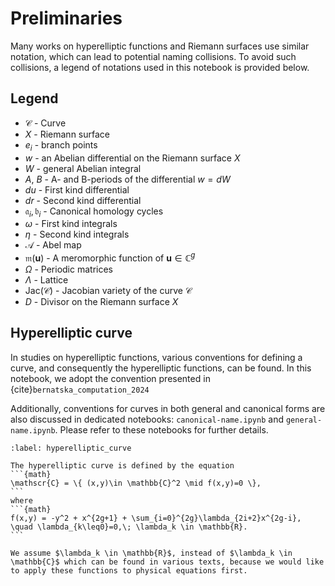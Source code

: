 # Preliminaries


Many works on hyperelliptic functions and Riemann surfaces use similar notation, which can lead to potential naming collisions. To avoid such collisions, a legend of notations used in this notebook is provided below.

## Legend

- $\mathscr{C}$ - Curve
- $X$ - Riemann surface
- $e_i$ - branch points
- $w$ - an Abelian differential on the Riemann surface $X$
- $W$ - general Abelian integral
- $A$, $B$ - A- and B-periods of the differential $w=dW$   
- $du$ - First kind differential
- $dr$ - Second kind differential
- $\mathfrak{a}_i, \mathfrak{b}_i$ - Canonical homology cycles
- $\omega$ -  First kind integrals
- $\eta$ - Second kind integrals
- $\mathcal{A}$ - Abel map
- $\mathfrak{m}(\mathbf{u})$ - A meromorphic function of $\mathbf{u}\in\mathbb{C}^g$
- $\Omega$ - Periodic matrices
- $\Lambda$ - Lattice
- $\mathrm{Jac}(\mathscr{C})$ - Jacobian variety of the curve $\mathscr{C}$
- $D$ - Divisor  on the Riemann surface $X$


## Hyperelliptic curve

In studies on hyperelliptic functions, various conventions for defining a curve, and consequently the hyperelliptic functions, can be found. In this notebook, we adopt the convention presented in {cite}`bernatska_computation_2024`
  
Additionally, conventions for curves in both general and canonical forms are also discussed in dedicated notebooks: `canonical-name.ipynb` and `general-name.ipynb`. Please refer to these notebooks for further details.

````{prf:definition}
:label: hyperelliptic_curve

The hyperelliptic curve is defined by the equation
```{math}
\mathscr{C} = \{ (x,y)\in \mathbb{C}^2 \mid f(x,y)=0 \},
``` 
where
```{math}
f(x,y) = -y^2 + x^{2g+1} + \sum_{i=0}^{2g}\lambda_{2i+2}x^{2g-i}, \quad \lambda_{k\leq0}=0,\; \lambda_k \in \mathbb{R}.
```  
````

```{note}
We assume $\lambda_k \in \mathbb{R}$, instead of $\lambda_k \in \mathbb{C}$ which can be found in various texts, because we would like to apply these functions to physical equations first.
```
